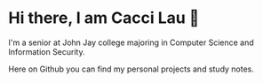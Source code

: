 # Hi there, I am Cacci Lau 👋

I'm a senior at John Jay college majoring in Computer Science and Information Security.

Here on Github you can find my personal projects and study notes.


